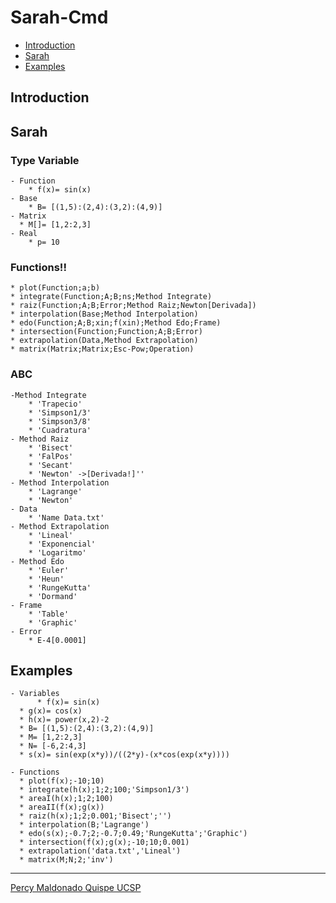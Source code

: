 Sarah-Cmd
======================

[sarah]: https://github.com/percy00010/sarah-cmd

  - [Introduction](#introduction)
  - [Sarah](#sarah)
  - [Examples](#examples)

## Introduction ##

## Sarah ##

### Type Variable
    - Function
    	* f(x)= sin(x)
    - Base
    	* B= [(1,5):(2,4):(3,2):(4,9)]
    - Matrix
      * M[]= [1,2:2,3]
    - Real 
    	* p= 10    

### Functions!!
    * plot(Function;a;b)
    * integrate(Function;A;B;ns;Method Integrate)
    * raiz(Function;A;B;Error;Method Raiz;Newton[Derivada])
    * interpolation(Base;Method Interpolation)
    * edo(Function;A;B;xin;f(xin);Method Edo;Frame)	
    * intersection(Function;Function;A;B;Error)
    * extrapolation(Data,Method Extrapolation)
    * matrix(Matrix;Matrix;Esc-Pow;Operation)
    
### ABC
    -Method Integrate
        * 'Trapecio'
        * 'Simpson1/3'
        * 'Simpson3/8'
        * 'Cuadratura'
    - Method Raiz
        * 'Bisect'
        * 'FalPos'
        * 'Secant'
        * 'Newton' ->[Derivada!]''
    - Method Interpolation
        * 'Lagrange'
        * 'Newton'
    - Data
        * 'Name Data.txt'
    - Method Extrapolation
        * 'Lineal'
        * 'Exponencial'
        * 'Logaritmo'
    - Method Edo
        * 'Euler'
        * 'Heun'
        * 'RungeKutta'
        * 'Dormand'
    - Frame
        * 'Table'
        * 'Graphic'  
    - Error
        * E-4[0.0001]
## Examples
    - Variables
		  * f(x)= sin(x)
      * g(x)= cos(x)
      * h(x)= power(x,2)-2
      * B= [(1,5):(2,4):(3,2):(4,9)]
      * M= [1,2:2,3]
      * N= [-6,2:4,3]
      * s(x)= sin(exp(x*y))/((2*y)-(x*cos(exp(x*y))))

    - Functions
      * plot(f(x);-10;10)
      * integrate(h(x);1;2;100;'Simpson1/3')
      * areaI(h(x);1;2;100)
      * areaII(f(x);g(x))
      * raiz(h(x);1;2;0.001;'Bisect';'')
      * interpolation(B;'Lagrange')
      * edo(s(x);-0.7;2;-0.7;0.49;'RungeKutta';'Graphic')
      * intersection(f(x);g(x);-10;10;0.001)
      * extrapolation('data.txt','Lineal')
      * matrix(M;N;2;'inv')

<!--:sparkles: :camel: :boom:-->

* * *
[Percy Maldonado Quispe UCSP](https://github.com/percy00010)
